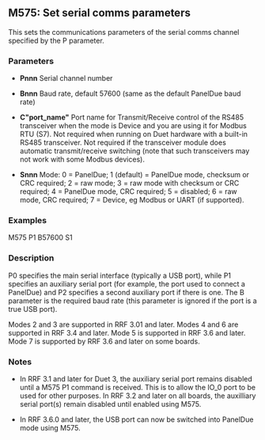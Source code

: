 ## M575: Set serial comms parameters

This sets the communications parameters of the serial comms channel specified by the P parameter.

### Parameters

- **Pnnn** Serial channel number

- **Bnnn** Baud rate, default 57600 (same as the default PanelDue baud rate)

- **C"port_name"** Port name for Transmit/Receive control of the RS485 transceiver when the mode is Device and you are using it for Modbus RTU (S7). Not required when running on Duet hardware with a built-in RS485 transceiver. Not required if the transceiver module does automatic transmit/receive switching (note that such transceivers may not work with some Modbus devices).

- **Snnn** Mode: 0 = PanelDue; 1 (default) = PanelDue mode, checksum or CRC required; 2 = raw mode; 3 = raw mode with checksum or CRC required; 4 = PanelDue mode, CRC required; 5 = disabled; 6 = raw mode, CRC required; 7 = Device, eg Modbus or UART (if supported).

### Examples

M575 P1 B57600 S1

### Description

P0 specifies the main serial interface (typically a USB port), while P1 specifies an auxiliary serial port (for example, the port used to connect a PanelDue) and P2 specifies a second auxiliary port if there is one. The B parameter is the required baud rate (this parameter is ignored if the port is a true USB port).

Modes 2 and 3 are supported in RRF 3.01 and later. Modes 4 and 6 are supported in RRF 3.4 and later. Mode 5 is supported in RRF 3.6 and later. Mode 7 is supported by RRF 3.6 and later on some boards.

### Notes

- In RRF 3.1 and later for Duet 3, the auxiliary serial port remains disabled until a M575 P1 command is received. This is to allow the IO_0 port to be used for other purposes. In RRF 3.2 and later on all boards, the auxilliary serial port(s) remain disabled until enabled using M575.

- In RRF 3.6.0 and later, the USB port can now be switched into PanelDue mode using M575.

